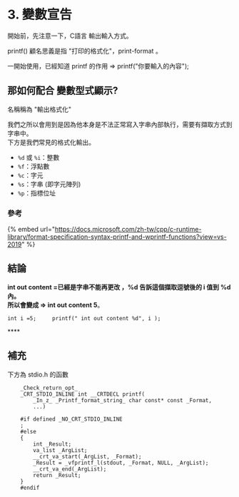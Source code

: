 # 3. 變數宣告

開始前，先注意一下，C語言 輸出輸入方式。

printf\(\) 顧名思義是指 "打印的格式化"，print-format 。

一開始使用，已經知道 printf 的作用 =&gt; printf\("你要輸入的內容"\);

## 那如何配合 變數型式顯示?

名稱稱為 "輸出格式化"

我們之所以會用到是因為他本身是不法正常寫入字串內部執行，需要有擷取方式到字串中。  
下方是我們常見的格式化輸出。

* `%d` 或 `%i`：整數
* `%f`：浮點數
* `%c`：字元
* `%s`：字串 \(即字元陣列\)
* `%p`：指標位址

### 參考 

{% embed url="https://docs.microsoft.com/zh-tw/cpp/c-runtime-library/format-specification-syntax-printf-and-wprintf-functions?view=vs-2019" %}

## 結論

**int out content =已經是字串不能再更改 ，%d 告訴這個擷取逗號後的 i 值到 %d 內。  
所以會變成 =&gt; int out content 5**。

`int i =5;    
printf(" int out content %d", i );`

\*\*\*\*

## 補充

下方為 stdio.h 的函數

```text
    _Check_return_opt_
    _CRT_STDIO_INLINE int __CRTDECL printf(
        _In_z_ _Printf_format_string_ char const* const _Format,
        ...)

    #if defined _NO_CRT_STDIO_INLINE
    ;
    #else
    {
        int _Result;
        va_list _ArgList;
        __crt_va_start(_ArgList, _Format);
        _Result = _vfprintf_l(stdout, _Format, NULL, _ArgList);
        __crt_va_end(_ArgList);
        return _Result;
    }
    #endif
```

